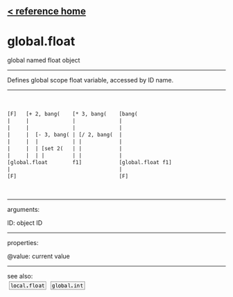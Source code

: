 [< reference home](ceammc_lib.html)
---

# global.float


global named float object

---

Defines global scope float variable, accessed by ID name.
<br>


---


```


[F]   [+ 2, bang(    [* 3, bang(    [bang(
|     |              |              |
|     |              |              |
|     |  [- 3, bang( | [/ 2, bang(  |
|     |  |           | |            |
|     |  | [set 2(   | |            |
|     |  | |         | |            |
[global.float        f1]            [global.float f1]
|                                   |
[F]                                 [F]

            
```

---
arguments:

ID: object ID<br>

---
properties:

@value: current
            value<br>

---
see also:<br>
[![local.float](img/object_local.float.png)](local.float.html)
[![global.int](img/object_global.int.png)](global.int.html)
